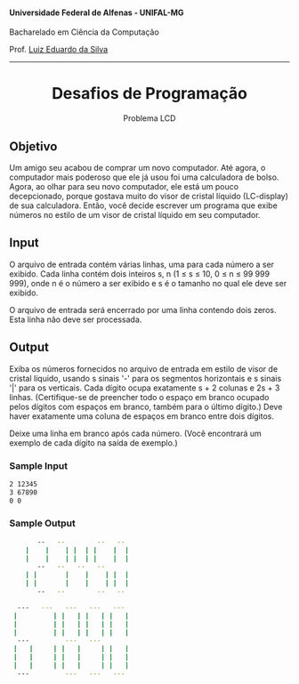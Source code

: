 #### Universidade Federal de Alfenas - UNIFAL-MG
Bacharelado em Ciência da Computação

Prof. [Luiz Eduardo da Silva](https://github.com/luizedsilva)

<hr>
<div align="center">
<h1>Desafios de Programação</h1>
    <p>Problema LCD</p>
</div>

## Objetivo

Um amigo seu acabou de comprar um novo computador. Até agora, o computador mais poderoso que ele já usou foi uma calculadora de bolso. Agora, ao olhar para seu novo computador, ele está um pouco decepcionado, porque gostava muito do visor de cristal líquido (LC-display) de sua calculadora. Então, você decide escrever um programa que exibe números no estilo de um visor de cristal líquido em seu computador.

## Input
O arquivo de entrada contém várias linhas, uma para cada número a ser exibido. Cada linha contém dois inteiros s, n (1 ≤ s ≤ 10, 0 ≤ n ≤ 99 999 999), onde n é o número a ser exibido e s é o tamanho no qual ele deve ser exibido.

O arquivo de entrada será encerrado por uma linha contendo dois zeros. Esta linha não deve ser processada.

## Output
Exiba os números fornecidos no arquivo de entrada em estilo de visor de cristal líquido, usando s sinais '-' para os segmentos horizontais e s sinais '|' para os verticais. Cada dígito ocupa exatamente s + 2 colunas e 2s + 3 linhas. (Certifique-se de preencher todo o espaço em branco ocupado pelos dígitos com espaços em branco, também para o último dígito.) Deve haver exatamente uma coluna de espaços em branco entre dois dígitos.

Deixe uma linha em branco após cada número. (Você encontrará um exemplo de cada dígito na saída de exemplo.)

### Sample Input

```bash
2 12345
3 67890
0 0
```
### Sample Output

```bash
       --   --        --   -- 
    |    |    | |  | |    |  |
    |    |    | |  | |    |  |
       --   --   --   --      
    | |       |    |    | |  |
    | |       |    |    | |  |
       --   --        --   -- 

  ---   ---   ---   ---   --- 
 |         | |   | |   | |   |
 |         | |   | |   | |   |
 |         | |   | |   | |   |
  ---         ---   ---       
 |   |     | |   |     | |   |
 |   |     | |   |     | |   |
 |   |     | |   |     | |   |
  ---         ---   ---   ---

```
